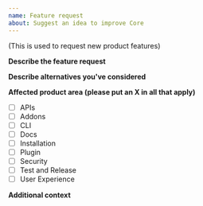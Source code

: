 ```yaml
---
name: Feature request
about: Suggest an idea to improve Core
---
```

(This is used to request new product features)

**Describe the feature request**

**Describe alternatives you've considered**

**Affected product area (please put an X in all that apply)**

- [ ] APIs
- [ ] Addons
- [ ] CLI
- [ ] Docs
- [ ] Installation
- [ ] Plugin
- [ ] Security
- [ ] Test and Release
- [ ] User Experience

**Additional context**
